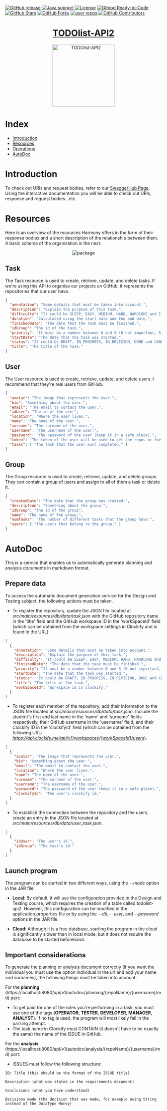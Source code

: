 [![GitHub release](https://img.shields.io/github/release/alesanfe/TODOlist-API2)](https://github.com/alesanfe/TODOlist-API2/releases)
[![Java support](https://img.shields.io/badge/Java-17+-green?logo=java&logoColor=white)](https://openjdk.java.net/)
[![License](https://img.shields.io/github/license/alesanfe/TODOlist-API2?color=4D7A97&logo=apache)](https://www.apache.org/licenses/LICENSE-2.0.html)
[![Gitpod Ready-to-Code](https://img.shields.io/badge/Gitpod-ready--to--code-green?label=gitpod&logo=gitpod&logoColor=white)](https://gitpod.io/#https://github.com/alesanfe/TODOlist-API2)
[![GitHub Stars](https://img.shields.io/github/stars/alesanfe/TODOlist-API2)](https://github.com/alesanfe/TODOlist-API2/stargazers)
[![GitHub Forks](https://img.shields.io/github/forks/alesanfe/TODOlist-API2)](https://github.com/alesanfe/TODOlist-API2/fork)
[![user repos](https://badgen.net/github/dependents-repo/alesanfe/TODOlist-API2?label=user%20repos)](https://github.com/alesanfe/TODOlist-API2/network/dependents)
[![GitHub Contributors](https://img.shields.io/github/contributors/alesanfe/TODOlist-API2)](https://github.com/alesanfe/TODOlist-API2/graphs/contributors)
<div align="center">
<h1><a href="https://todolist-api2-379012.ew.r.appspot.com/">TODOlist-API2<a></h1>
</div>
<div align="center">
<img src="src/main/resources/static/images/logo.gif" alt="TODOlist-API2" width="200" height="200" align="center">
</div>

# Index
* [Introduction](#introduction)
* [Resources](#resources)
* [Operations](https://github.com/alesanfe/TODOlist-API2/wiki)
* [AutoDoc](#autodoc)

# Introduction
To check out URIs and request bodies, refer to our [SwaggerHub Page](https://localhost:8080/swagger-ui/).
Using the interactive documentation you will be able to check out URIs, response and request bodies...etc.

# Resources
Here is an overview of the resources Harmony offers in the form
of their response bodies and a short description of the relationship between them.
A basic schema of the organization is the next:
<div align="center">
<img src="src/main/resources/static/images/package.png" alt="package" align="center">
</div>

## Task
The Task resource is used to create, retrieve, update, and delete tasks. If we're using this API to organise our projects on GitHub, it represents the repositories that our user have.

```json
{
  "annotation": "Some details that must be taken into account.",
  "description": "Explain the purpose of this task.",
  "difficulty": "It could be SLEEP, EASY, MEDIUM, HARD, HARDCORE and I_WANT_TO_DIE.",
  "duration": "Calculated using the start date and the end date.",
  "finishedDate": "The date that the task must be finished.",
  "idGroup": "The id of the task.",
  "priority": "It must be a number between 0 and 5 (0 not important, 5 very important).",
  "startDate": "The date that the task was started.",
  "status": "It could be DRAFT, IN_PROGRESS, IN_REVISION, DONE and CANCELLED.",
  "title": "The title of the task."
}
```

## User
The User resource is used to create, retrieve, update, and delete users. I recommend that they're real users from GitHub.

```json
{
  "avatar": "The image that represents the user.",
  "bio": "Something about the user.",
  "email": "The email to contact the user.",
  "idUser": "The id of the user",
  "location": "Where the user lives.",
  "name": "The name of the user.",
  "surname": "The surname of the user.",
  "username": "The username of the user.",
  "password": "The password of the user (keep it in a safe place).",
  "token": "The token of the user will be used to get the repos or the info at GitHub.",
  "tasks": [ "The task that the user must completed." ]
}
```

## Group
The Group resource is used to create, retrieve, update, and delete groups. They can contain a group of users and assign to all of them a task or delete it.

```json
{
  "createdDate": "The date that the group was created.",
  "description": "Something about the group.",
  "idGroup": "The id of the group",
  "name": "The name of the group.",
  "numTasks": "The number of different tasks that the group have.",
  "users": [ "The users that belong to the group." ]
}
```

# AutoDoc
This is a service that enables us to automatically generate planning and analysis documents in markdown format.

## Prepare data
To access the automatic document generation service for the Design and Testing subject, the following actions must be taken.

- To register the repository, update the JSON file located at *src/main/resources/db/data/task.json* with the GitHub repository name in the 'title' field and the GitHub workspace ID in the 'workSpaceId' field (which can be obtained from the workspace settings in Clockify and is found in the URL).

```json
[
  {
    "annotation": "Some details that must be taken into account.",
    "description": "Explain the purpose of this task.",
    "difficulty": "It could be SLEEP, EASY, MEDIUM, HARD, HARDCORE and I_WANT_TO_DIE.",
    "finishedDate": "The date that the task must be finished.",
    "priority": "It must be a number between 0 and 5 (0 not important, 5 very important).",
    "startDate": "The date that the task was started.",
    "status": "It could be DRAFT, IN_PROGRESS, IN_REVISION, DONE and CANCELLED.",
    "title": "The title of the task.",
    "workSpaceId": "Workspace id in clockify."
  }
]
```

- To register each member of the repository, add their information to the JSON file located at *src/main/resources/db/data/task.json*. Include the student's first and last name in the 'name' and 'surname' fields respectively, their GitHub username in the 'username' field, and their Clockify ID in the 'clockifyId' field (which can be obtained from the following URL: *https://api.clockify.me/api/v1/workspaces/{workSpaceId}/users*).

```json
[
  {
    "avatar": "The image that represents the user.",
    "bio": "Something about the user.",
    "email": "The email to contact the user.",
    "location": "Where the user lives.",
    "name": "The name of the user.",
    "surname": "The surname of the user.",
    "username": "The username of the user.",
    "password": "The password of the user (keep it in a safe place).",
    "clockifyId": "The user's clockify id."
  }
]
```

- To establish the connection between the repository and the users, create an entry in the JSON file located at *src/main/resources/db/data/user_task.json*.

```json
[
  {
    "idUser": "The user's id.",
    "idGroup": "The task's id."
  }
]
```

## Launch program
The program can be started in two different ways, using the *--mode* option in the JAR file:

- **Local**: By default, it will use the configuration provided in the Design and Testing course, which requires the creation of a table called todolist-api2. However, this configuration can be modified in the application.properties file or by using the *--db*, *--user*, and *--password* options in the JAR file.

- **Cloud**: Although it is a free database, starting the program in the cloud is significantly slower than in local mode, but it does not require the database to be started beforehand.

## Important considerations
To generate the planning or analysis document correctly (if you want the individual you must use the option individual in the url and add your name and surnames), the following things must be taken into account:

For the **planning** (https://localhost:8080/api/v1/autodoc/planning/{repoName}/{username}/md) part:
- To get paid for one of the roles you're performing in a task, you must use one of the tags (**OPERATOR**, **TESTER**, **DEVELOPER**, **MANAGER**, **ANALYST**). If no tag is used, the program will most likely fail in the parsing attempt.
- The task name in Clockify must CONTAIN (it doesn't have to be exactly the same) the name of the ISSUE in GitHub.

For the **analysis** (https://localhost:8080/api/v1/autodoc/analysis/{repoName}/{username}/md) part:
- ISSUES must follow the following structure:
```
ID: Title (this should be the format of the ISSUE title)

Description (what was stated in the requirements document)

Conclusions (what you have understood)

Decisions made (the decision that was made, for example using String instead of the DataType Money)
```








